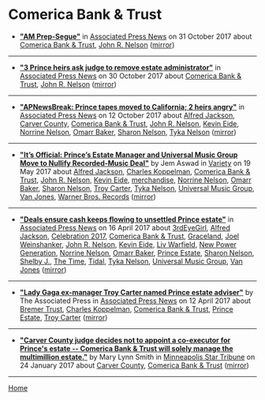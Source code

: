 # Comerica Bank & Trust

 - [**"AM Prep-Segue"**](https://apnews.com/1a747d45ed414fbe9752c5b2c7e2063f) in [Associated Press News](https://apnews.com/) on 31 October 2017 about [Comerica Bank & Trust](../../topics/comerica-bank-trust/index.md), [John R. Nelson](../../topics/john-r-nelson/index.md) ([mirror](https://web.archive.org/web/*/https://apnews.com/1a747d45ed414fbe9752c5b2c7e2063f))

----

 - [**"3 Prince heirs ask judge to remove estate administrator"**](https://apnews.com/0ab4827f56ec45b6be9ace1fbceadd95) in [Associated Press News](https://apnews.com/) on 30 October 2017 about [Comerica Bank & Trust](../../topics/comerica-bank-trust/index.md), [John R. Nelson](../../topics/john-r-nelson/index.md) ([mirror](https://web.archive.org/web/*/https://apnews.com/0ab4827f56ec45b6be9ace1fbceadd95))

----

 - [**"APNewsBreak: Prince tapes moved to California; 2 heirs angry"**](https://apnews.com/7fc066b10aa546e2977a0a85fc8ecb3b) in [Associated Press News](https://apnews.com/) on 12 October 2017 about [Alfred Jackson](../../topics/alfred-jackson/index.md), [Carver County](../../topics/carver-county/index.md), [Comerica Bank & Trust](../../topics/comerica-bank-trust/index.md), [John R. Nelson](../../topics/john-r-nelson/index.md), [Kevin Eide](../../topics/kevin-eide/index.md), [Norrine Nelson](../../topics/norrine-nelson/index.md), [Omarr Baker](../../topics/omarr-baker/index.md), [Sharon Nelson](../../topics/sharon-nelson/index.md), [Tyka Nelson](../../topics/tyka-nelson/index.md) ([mirror](https://web.archive.org/web/*/https://apnews.com/7fc066b10aa546e2977a0a85fc8ecb3b))

----

 - [**"It’s Official: Prince’s Estate Manager and Universal Music Group Move to Nullify Recorded-Music Deal"**](https://variety.com/2017/music/news/its-official-princes-estate-manager-and-universal-music-group-move-to-nullify-recorded-music-deal-1202436842/) by Jem Aswad in [Variety](https://variety.com/) on 19 May 2017 about [Alfred Jackson](../../topics/alfred-jackson/index.md), [Charles Koppelman](../../topics/charles-koppelman/index.md), [Comerica Bank & Trust](../../topics/comerica-bank-trust/index.md), [John R. Nelson](../../topics/john-r-nelson/index.md), [Kevin Eide](../../topics/kevin-eide/index.md), [merchandise](../../topics/merchandise/index.md), [Norrine Nelson](../../topics/norrine-nelson/index.md), [Omarr Baker](../../topics/omarr-baker/index.md), [Sharon Nelson](../../topics/sharon-nelson/index.md), [Troy Carter](../../topics/troy-carter/index.md), [Tyka Nelson](../../topics/tyka-nelson/index.md), [Universal Music Group](../../topics/universal-music-group/index.md), [Van Jones](../../topics/van-jones/index.md), [Warner Bros. Records](../../topics/warner-bros-records/index.md) ([mirror](https://web.archive.org/web/*/https://variety.com/2017/music/news/its-official-princes-estate-manager-and-universal-music-group-move-to-nullify-recorded-music-deal-1202436842/))

----

 - [**"Deals ensure cash keeps flowing to unsettled Prince estate"**](https://apnews.com/ea32a54490474eccad7364653ab698f8) in [Associated Press News](https://apnews.com/) on 16 April 2017 about [3rdEyeGirl](../../topics/3rdeyegirl/index.md), [Alfred Jackson](../../topics/alfred-jackson/index.md), [Celebration 2017](../../topics/celebration-2017/index.md), [Comerica Bank & Trust](../../topics/comerica-bank-trust/index.md), [Graceland](../../topics/graceland/index.md), [Joel Weinshanker](../../topics/joel-weinshanker/index.md), [John R. Nelson](../../topics/john-r-nelson/index.md), [Kevin Eide](../../topics/kevin-eide/index.md), [Liv Warfield](../../topics/liv-warfield/index.md), [New Power Generation](../../topics/new-power-generation/index.md), [Norrine Nelson](../../topics/norrine-nelson/index.md), [Omarr Baker](../../topics/omarr-baker/index.md), [Prince Estate](../../topics/prince-estate/index.md), [Sharon Nelson](../../topics/sharon-nelson/index.md), [Shelby J.](../../topics/shelby-j/index.md), [The Time](../../topics/the-time/index.md), [Tidal](../../topics/tidal/index.md), [Tyka Nelson](../../topics/tyka-nelson/index.md), [Universal Music Group](../../topics/universal-music-group/index.md), [Van Jones](../../topics/van-jones/index.md) ([mirror](https://web.archive.org/web/*/https://apnews.com/ea32a54490474eccad7364653ab698f8))

----

 - [**"Lady Gaga ex-manager Troy Carter named Prince estate adviser"**](https://apnews.com/727501ec378a400184818701510f73ea) by The Associated Press in [Associated Press News](https://apnews.com/) on 12 April 2017 about [Bremer Trust](../../topics/bremer-trust/index.md), [Charles Koppelman](../../topics/charles-koppelman/index.md), [Comerica Bank & Trust](../../topics/comerica-bank-trust/index.md), [Prince Estate](../../topics/prince-estate/index.md), [Troy Carter](../../topics/troy-carter/index.md) ([mirror](https://web.archive.org/web/*/https://apnews.com/727501ec378a400184818701510f73ea))

----

 - [**"Carver County judge decides not to appoint a co-executor for Prince's estate -- Comerica Bank & Trust will solely manage the multimillion estate."**](http://www.startribune.com/carver-county-judge-decides-not-to-appoint-a-co-executor-for-prince-s-estate/411678576/) by Mary Lynn Smith in [Minneapolis Star Tribune](http://www.startribune.com/) on 24 January 2017 about [Carver County](../../topics/carver-county/index.md), [Comerica Bank & Trust](../../topics/comerica-bank-trust/index.md) ([mirror](https://web.archive.org/web/*/http://www.startribune.com/carver-county-judge-decides-not-to-appoint-a-co-executor-for-prince-s-estate/411678576/))

----

[Home](../)
